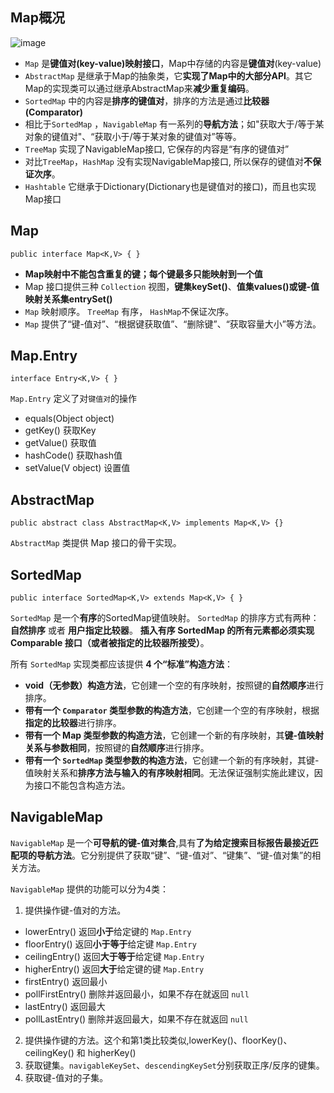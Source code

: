 ## Map概况
![image](https://images0.cnblogs.com/blog/497634/201309/08221402-aa63b46891d0466a87e54411cd920237.jpg)
- `Map` 是**键值对(key-value)映射接口**，Map中存储的内容是**键值对**(key-value)
- `AbstractMap` 是继承于Map的抽象类，它**实现了Map中的大部分API**。其它Map的实现类可以通过继承AbstractMap来**减少重复编码**。
- `SortedMap` 中的内容是**排序的键值对**，排序的方法是通过**比较器(Comparator)**
- 相比于`SortedMap` ，`NavigableMap` 有一系列的**导航方法**；如"获取大于/等于某对象的键值对"、“获取小于/等于某对象的键值对”等等。 
- `TreeMap` 实现了NavigableMap接口, 它保存的内容是“有序的键值对”
- 对比`TreeMap`，`HashMap` 没有实现NavigableMap接口, 所以保存的键值对**不保证次序**。
- `Hashtable` 它继承于Dictionary(Dictionary也是键值对的接口)，而且也实现Map接口

## Map

```
public interface Map<K,V> { }
```
- **Map映射中不能包含重复的键；每个键最多只能映射到一个值**
- Map 接口提供三种 `Collection` 视图，**键集keySet()**、**值集values()**或**键-值映射关系集entrySet()**
- `Map` 映射顺序。 `TreeMap` 有序， `HashMap`不保证次序。
- `Map` 提供了“键-值对”、“根据键获取值”、“删除键”、“获取容量大小”等方法。
## Map.Entry
```
interface Entry<K,V> { }
```
`Map.Entry` 定义了对`键值对`的操作
- equals(Object object)
- getKey() 获取Key
- getValue() 获取值
- hashCode() 获取hash值
- setValue(V object) 设置值 

## AbstractMap

```
public abstract class AbstractMap<K,V> implements Map<K,V> {}
```
`AbstractMap` 类提供 Map 接口的骨干实现。
## SortedMap
```
public interface SortedMap<K,V> extends Map<K,V> { }
```
 `SortedMap` 是一个**有序**的SortedMap键值映射。
 `SortedMap` 的排序方式有两种：**自然排序** 或者 **用户指定比较器**。 **插入有序 SortedMap 的所有元素都必须实现 Comparable 接口（或者被指定的比较器所接受）**。
 
 所有 `SortedMap` 实现类都应该提供 **4 个“标准”构造方法**：
 - **void（无参数）构造方法**，它创建一个空的有序映射，按照键的**自然顺序**进行排序。
 - **带有一个 `Comparator` 类型参数的构造方法**，它创建一个空的有序映射，根据**指定的比较器**进行排序。
 - **带有一个 Map 类型参数的构造方法**，它创建一个新的有序映射，其**键-值映射关系与参数相同**，按照键的**自然顺序**进行排序。
 - **带有一个 `SortedMap` 类型参数的构造方法**，它创建一个新的有序映射，其键-值映射关系和**排序方法与输入的有序映射相同**。无法保证强制实施此建议，因为接口不能包含构造方法。
## NavigableMap
`NavigableMap` 是一个**可导航的键-值对集合**,具有**了为给定搜索目标报告最接近匹配项的导航方法**。它分别提供了获取“键”、“键-值对”、“键集”、“键-值对集”的相关方法。

`NavigableMap` 提供的功能可以分为4类：
1. 提供操作键-值对的方法。
- lowerEntry() 返回**小于**给定键的 `Map.Entry`
- floorEntry() 返回**小于等于**给定键 `Map.Entry`
- ceilingEntry() 返回**大于等于**给定键 `Map.Entry`
- higherEntry() 返回**大于**给定键的键 `Map.Entry`
- firstEntry() 返回最小
- pollFirstEntry() 删除并返回最小，如果不存在就返回 `null`
- lastEntry() 返回最大
- pollLastEntry() 删除并返回最大，如果不存在就返回 `null`

2. 提供操作键的方法。这个和第1类比较类似,lowerKey()、floorKey()、ceilingKey() 和 higherKey() 
3. 获取键集。`navigableKeySet`、`descendingKeySet`分别获取正序/反序的键集。
4. 获取键-值对的子集。
